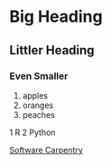 # Big Heading 
## Littler Heading
### Even Smaller

1. apples
2. oranges
3. peaches

1 R
2 Python

[Software Carpentry](http://www.software-carpentry.org)

